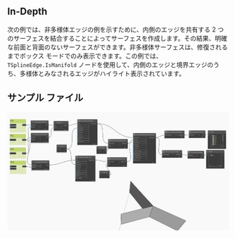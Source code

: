 ## In-Depth
次の例では、非多様体エッジの例を示すために、内側のエッジを共有する 2 つのサーフェスを結合することによってサーフェスを作成します。その結果、明確な前面と背面のないサーフェスができます。非多様体サーフェスは、修復されるまでボックス モードでのみ表示できます。この例では、`TSplineEdge.IsManifold` ノードを使用して、内側のエッジと境界エッジのうち、多様体とみなされるエッジがハイライト表示されています。

## サンプル ファイル

![Example](./Autodesk.DesignScript.Geometry.TSpline.TSplineEdge.IsManifold_img.jpg)
